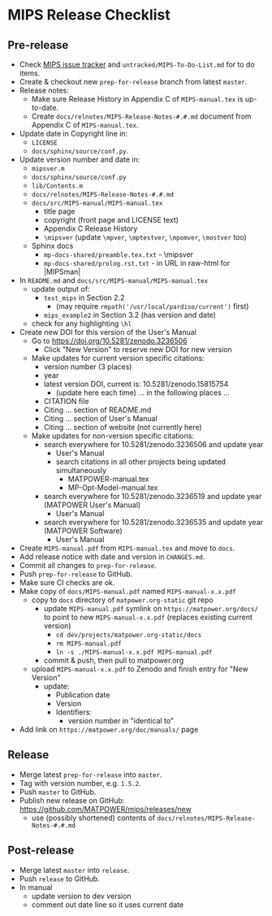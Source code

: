 MIPS Release Checklist
======================


Pre-release
-----------
- Check [MIPS issue tracker](https://github.com/MATPOWER/mips/issues)
  and `untracked/MIPS-To-Do-List.md` for to do items.
- Create & checkout new `prep-for-release` branch from latest `master`.
- Release notes:
  - Make sure Release History in Appendix C of `MIPS-manual.tex` is
    up-to-date.
  - Create `docs/relnotes/MIPS-Release-Notes-#.#.md` document from
    Appendix C of `MIPS-manual.tex`.
- Update date in Copyright line in:
  - `LICENSE`
  - `docs/sphinx/source/conf.py`.
- Update version number and date in:
  - `mipsver.m`
  - `docs/sphinx/source/conf.py`
  - `lib/Contents.m`
  - `docs/relnotes/MIPS-Release-Notes-#.#.md`
  - `docs/src/MIPS-manual/MIPS-manual.tex`
    - title page
    - copyright (front page and LICENSE text)
    - Appendix C Release History
    - `\mipsver` (update `\mpver`, `\mptestver`, `\mpomver`, `\mostver` too)
  - Sphinx docs
    - `mp-docs-shared/preamble.tex.txt` - \mipsver
    - `mp-docs-shared/prolog.rst.txt` - in URL in raw-html for |MIPSman|
- In `README.md` and `docs/src/MIPS-manual/MIPS-manual.tex`
  - update output of:
    - `test_mips` in Section 2.2
      - (may require `rmpath('/usr/local/pardiso/current')` first)
    - `mips_example2` in Section 3.2 (has version and date)
  - check for any highlighting `\hl`
- Create new DOI for this version of the User's Manual
  - Go to https://doi.org/10.5281/zenodo.3236506
    - Click "New Version" to reserve new DOI for new version
  - Make updates for current version specific citations:
    - version number (3 places)
    - year
    - latest version DOI, current is: 10.5281/zenodo.15815754
      - (update here each time)
    ... in the following places ...
    - CITATION file
    - Citing ... section of README.md
    - Citing ... section of User's Manual
    - Citing ... section of website (not currently here)
  - Make updates for non-version specific citations:
    - search everywhere for 10.5281/zenodo.3236506 and update year
      - User's Manual
      - search citations in all other projects being updated simultaneously
        - MATPOWER-manual.tex
        - MP-Opt-Model-manual.tex
    - search everywhere for 10.5281/zenodo.3236519 and update year (MATPOWER User's Manual)
      - User's Manual
    - search everywhere for 10.5281/zenodo.3236535 and update year (MATPOWER Software)
      - User's Manual
- Create `MIPS-manual.pdf` from `MIPS-manual.tex` and move to `docs`.
- Add release notice with date and version in `CHANGES.md`.
- Commit all changes to `prep-for-release`.
- Push `prep-for-release` to GitHub.
- Make sure CI checks are ok.
- Make copy of `docs/MIPS-manual.pdf` named `MIPS-manual-x.x.pdf`
  - copy to `docs` directory of `matpower.org-static` git repo
    - update `MIPS-manual.pdf` symlink on `https://matpower.org/docs/` to point
      to new `MIPS-manual-x.x.pdf` (replaces existing current version)
      - `cd dev/projects/matpower.org-static/docs`
      - `rm MIPS-manual.pdf`
      - `ln -s ./MIPS-manual-x.x.pdf MIPS-manual.pdf`
    - commit & push, then pull to matpower.org
  - upload `MIPS-manual-x.x.pdf` to Zenodo and finish entry for "New Version"
    - update:
      - Publication date
      - Version
      - Identifiers:
        - version number in "identical to"
- Add link on `https://matpower.org/doc/manuals/` page


Release
-------
- Merge latest `prep-for-release` into `master`.
- Tag with version number, e.g. `1.5.2`.
- Push `master` to GitHub.
- Publish new release on GitHub: https://github.com/MATPOWER/mips/releases/new
  - use (possibly shortened) contents of `docs/relnotes/MIPS-Release-Notes-#.#.md`


Post-release
------------
- Merge latest `master` into `release`.
- Push `release` to GitHub.
- In manual
  - update version to dev version
  - comment out date line so it uses current date
